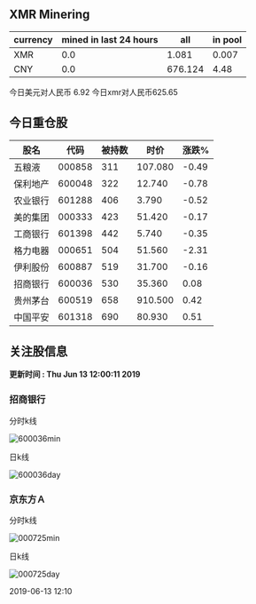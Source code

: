 ## XMR Minering

|currency|mined in last 24 hours|all|in pool|
|---|---|---|---|
|XMR|0.0|1.081|0.007|
|CNY|0.0|676.124|4.48|

今日美元对人民币 6.92	今日xmr对人民币625.65


## 今日重仓股 

|股名|代码|被持数|时价|涨跌%|
|---|---|---|---|---|
|五粮液|000858|311|107.080|-0.49|
|保利地产|600048|322|12.740|-0.78|
|农业银行|601288|406|3.790|-0.52|
|美的集团|000333|423|51.420|-0.17|
|工商银行|601398|442|5.740|-0.35|
|格力电器|000651|504|51.560|-2.31|
|伊利股份|600887|519|31.700|-0.16|
|招商银行|600036|530|35.360|0.08|
|贵州茅台|600519|658|910.500|0.42|
|中国平安|601318|690|80.930|0.51|

## 关注股信息
**更新时间 : Thu Jun 13 12:00:11 2019**
### 招商银行 
分时k线

![600036min](http://image.sinajs.cn/newchart/min/n/sh600036.gif)

日k线

![600036day](http://image.sinajs.cn/newchart/daily/n/sh600036.gif)

### 京东方Ａ 
分时k线

![000725min](http://image.sinajs.cn/newchart/min/n/sz000725.gif)

日k线

![000725day](http://image.sinajs.cn/newchart/daily/n/sz000725.gif)

2019-06-13 12:10